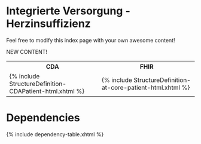 # Integrierte Versorgung - Herzinsuffizienz

Feel free to modify this index page with your own awesome content!

NEW CONTENT!

<table>
  <tr>
  <th>
  <strong>CDA</strong>
  </th>
  <th>
  <strong>FHIR</strong>
  </th>
  </tr>
  <tr>
  <td>
    {% include StructureDefinition-CDAPatient-html.xhtml %}
  </td>
  <td>
    {% include StructureDefinition-at-core-patient-html.xhtml %}
  </td>
  </tr>
</table>

# Dependencies

{% include dependency-table.xhtml %}
